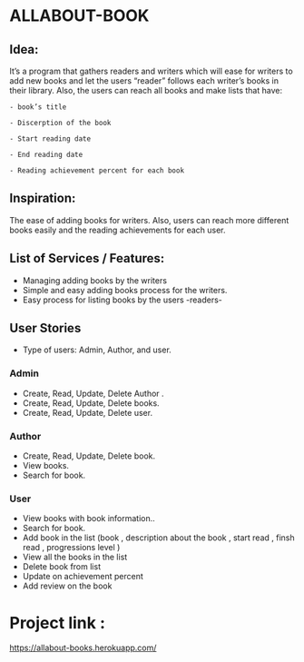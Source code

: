 # ALLABOUT-BOOK


## Idea:

It’s a program that gathers readers and writers which will ease for writers to add new books and let the users “reader” follows each writer’s books in their library. 
Also, the users can reach all books and make lists that have:

    - book’s title

    - Discerption of the book

    - Start reading date

    - End reading date

    - Reading achievement percent for each book

## Inspiration:
The ease of adding books for writers. Also, users can reach more different books easily and the reading achievements for each user.


## List of Services / Features:
- Managing adding books by the writers
- Simple and easy adding books process for the writers.
- Easy process for listing books by the users -readers-



## User Stories
- Type of users: Admin, Author, and user.

### Admin
- Create, Read, Update, Delete Author .
- Create, Read, Update, Delete books.
- Create, Read, Update, Delete user.

### Author
- Create, Read, Update, Delete book.
- View books.
- Search for book.

### User
- View books with book information..
- Search for book.
- Add book in the list (book , description about the book , start read , finsh read , progressions level )
- View all the books in the list
- Delete book from list
- Update on achievement percent
- Add review on the book


# Project link :
https://allabout-books.herokuapp.com/
